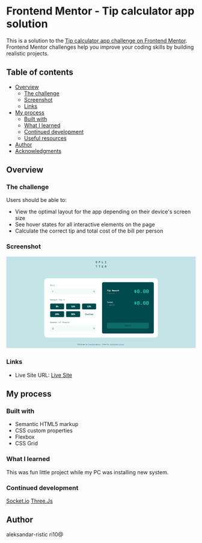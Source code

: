 # Frontend Mentor - Tip calculator app solution

This is a solution to the
[Tip calculator app challenge on Frontend Mentor](https://www.frontendmentor.io/challenges/tip-calculator-app-ugJNGbJUX).
Frontend Mentor challenges help you improve your coding skills by building
realistic projects.

## Table of contents

- [Overview](#overview)
  - [The challenge](#the-challenge)
  - [Screenshot](#screenshot)
  - [Links](#links)
- [My process](#my-process)
  - [Built with](#built-with)
  - [What I learned](#what-i-learned)
  - [Continued development](#continued-development)
  - [Useful resources](#useful-resources)
- [Author](#author)
- [Acknowledgments](#acknowledgments)

## Overview

### The challenge

Users should be able to:

- View the optimal layout for the app depending on their device's screen size
- See hover states for all interactive elements on the page
- Calculate the correct tip and total cost of the bill per person

### Screenshot

![](./screenshot.png)

### Links

- Live Site URL: [Live Site](https://calc-tips.netlify.app/)

## My process

### Built with

- Semantic HTML5 markup
- CSS custom properties
- Flexbox
- CSS Grid

### What I learned

This was fun little project while my PC was installing new system.

### Continued development

[Socket.io](https://socket.io/) [Three.Js](https://threejs.org/)

## Author

aleksandar-ristic ri10@
